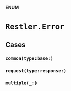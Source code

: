**ENUM**

# `Restler.Error`

## Cases
### `common(type:base:)`

### `request(type:response:)`

### `multiple(_:)`
